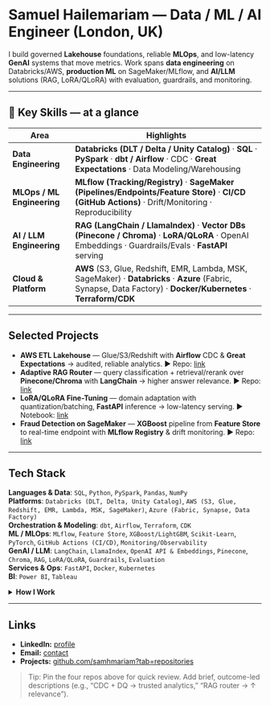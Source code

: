 # Samuel Hailemariam — Data / ML / AI Engineer (London, UK)

I build governed **Lakehouse** foundations, reliable **MLOps**, and low-latency **GenAI** systems that move metrics. Work spans **data engineering** on Databricks/AWS, **production ML** on SageMaker/MLflow, and **AI/LLM** solutions (RAG, LoRA/QLoRA) with evaluation, guardrails, and monitoring.

---

## 🔎 Key Skills — at a glance
| Area | Highlights |
| --- | --- |
| **Data Engineering** | **Databricks (DLT / Delta / Unity Catalog)** · **SQL** · **PySpark** · **dbt / Airflow** · CDC · **Great Expectations** · Data Modeling/Warehousing |
| **MLOps / ML Engineering** | **MLflow (Tracking/Registry)** · **SageMaker (Pipelines/Endpoints/Feature Store)** · **CI/CD (GitHub Actions)** · Drift/Monitoring · Reproducibility |
| **AI / LLM Engineering** | **RAG (LangChain / LlamaIndex)** · **Vector DBs (Pinecone / Chroma)** · **LoRA/QLoRA** · OpenAI Embeddings · Guardrails/Evals · **FastAPI** serving |
| **Cloud & Platform** | **AWS** (S3, Glue, Redshift, EMR, Lambda, MSK, SageMaker) · **Databricks** · **Azure** (Fabric, Synapse, Data Factory) · **Docker/Kubernetes** · **Terraform/CDK** |

---

## Selected Projects
- **AWS ETL Lakehouse** — Glue/S3/Redshift with **Airflow** CDC & **Great Expectations** → audited, reliable analytics. ▶︎ Repo: [link](#)
- **Adaptive RAG Router** — query classification + retrieval/rerank over **Pinecone/Chroma** with **LangChain** → higher answer relevance. ▶︎ Repo: [link](#)
- **LoRA/QLoRA Fine-Tuning** — domain adaptation with quantization/batching, **FastAPI** inference → low-latency serving. ▶︎ Notebook: [link](#)
- **Fraud Detection on SageMaker** — **XGBoost** pipeline from **Feature Store** to real-time endpoint with **MLflow Registry** & drift monitoring. ▶︎ Repo: [link](#)

---

## Tech Stack
**Languages & Data**: `SQL`, `Python`, `PySpark`, `Pandas`, `NumPy`  
**Platforms**: `Databricks (DLT, Delta, Unity Catalog)`, `AWS (S3, Glue, Redshift, EMR, Lambda, MSK, SageMaker)`, `Azure (Fabric, Synapse, Data Factory)`  
**Orchestration & Modeling**: `dbt`, `Airflow`, `Terraform`, `CDK`  
**ML / MLOps**: `MLflow`, `Feature Store`, `XGBoost/LightGBM`, `Scikit-Learn`, `PyTorch`, `GitHub Actions (CI/CD)`, `Monitoring/Observability`  
**GenAI / LLM**: `LangChain`, `LlamaIndex`, `OpenAI API & Embeddings`, `Pinecone`, `Chroma`, `RAG`, `LoRA/QLoRA`, `Guardrails`, `Evaluation`  
**Services & Ops**: `FastAPI`, `Docker`, `Kubernetes`  
**BI**: `Power BI`, `Tableau`

<details>
<summary><strong>How I Work</strong></summary>

- **Production-first:** governance, lineage, and reproducibility by default  
- **Measurable outcomes:** latency, accuracy, cost, and reliability tracked end-to-end  
- **Collaborative delivery:** clear READMEs, automated tests, CI/CD, and sane defaults
</details>

---

## Links
- **LinkedIn:** [profile](https://www.linkedin.com/in/samuel-hailemariam)
- **Email:** [contact](mailto:samuel.hailemariam@outlook.com)
- **Projects:** [github.com/samhmariam?tab=repositories](https://github.com/samhmariam?tab=repositories)

> Tip: Pin the four repos above for quick review. Add brief, outcome-led descriptions (e.g., “CDC + DQ → trusted analytics,” “RAG router → ↑ relevance”).






